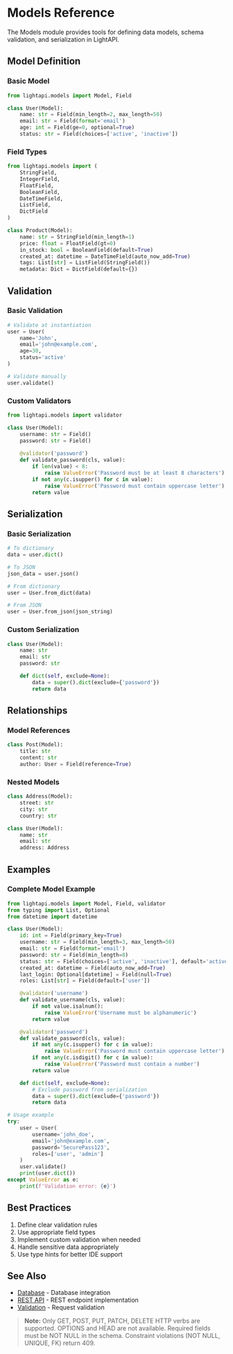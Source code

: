 # Models Reference

The Models module provides tools for defining data models, schema validation, and serialization in LightAPI.

## Model Definition

### Basic Model

```python
from lightapi.models import Model, Field

class User(Model):
    name: str = Field(min_length=2, max_length=50)
    email: str = Field(format='email')
    age: int = Field(ge=0, optional=True)
    status: str = Field(choices=['active', 'inactive'])
```

### Field Types

```python
from lightapi.models import (
    StringField,
    IntegerField,
    FloatField,
    BooleanField,
    DateTimeField,
    ListField,
    DictField
)

class Product(Model):
    name: str = StringField(min_length=1)
    price: float = FloatField(gt=0)
    in_stock: bool = BooleanField(default=True)
    created_at: datetime = DateTimeField(auto_now_add=True)
    tags: List[str] = ListField(StringField())
    metadata: Dict = DictField(default={})
```

## Validation

### Basic Validation

```python
# Validate at instantiation
user = User(
    name='John',
    email='john@example.com',
    age=30,
    status='active'
)

# Validate manually
user.validate()
```

### Custom Validators

```python
from lightapi.models import validator

class User(Model):
    username: str = Field()
    password: str = Field()
    
    @validator('password')
    def validate_password(cls, value):
        if len(value) < 8:
            raise ValueError('Password must be at least 8 characters')
        if not any(c.isupper() for c in value):
            raise ValueError('Password must contain uppercase letter')
        return value
```

## Serialization

### Basic Serialization

```python
# To dictionary
data = user.dict()

# To JSON
json_data = user.json()

# From dictionary
user = User.from_dict(data)

# From JSON
user = User.from_json(json_string)
```

### Custom Serialization

```python
class User(Model):
    name: str
    email: str
    password: str

    def dict(self, exclude=None):
        data = super().dict(exclude={'password'})
        return data
```

## Relationships

### Model References

```python
class Post(Model):
    title: str
    content: str
    author: User = Field(reference=True)
```

### Nested Models

```python
class Address(Model):
    street: str
    city: str
    country: str

class User(Model):
    name: str
    email: str
    address: Address
```

## Examples

### Complete Model Example

```python
from lightapi.models import Model, Field, validator
from typing import List, Optional
from datetime import datetime

class User(Model):
    id: int = Field(primary_key=True)
    username: str = Field(min_length=3, max_length=50)
    email: str = Field(format='email')
    password: str = Field(min_length=8)
    status: str = Field(choices=['active', 'inactive'], default='active')
    created_at: datetime = Field(auto_now_add=True)
    last_login: Optional[datetime] = Field(null=True)
    roles: List[str] = Field(default=['user'])

    @validator('username')
    def validate_username(cls, value):
        if not value.isalnum():
            raise ValueError('Username must be alphanumeric')
        return value

    @validator('password')
    def validate_password(cls, value):
        if not any(c.isupper() for c in value):
            raise ValueError('Password must contain uppercase letter')
        if not any(c.isdigit() for c in value):
            raise ValueError('Password must contain a number')
        return value

    def dict(self, exclude=None):
        # Exclude password from serialization
        data = super().dict(exclude={'password'})
        return data

# Usage example
try:
    user = User(
        username='john_doe',
        email='john@example.com',
        password='SecurePass123',
        roles=['user', 'admin']
    )
    user.validate()
    print(user.dict())
except ValueError as e:
    print(f'Validation error: {e}')
```

## Best Practices

1. Define clear validation rules
2. Use appropriate field types
3. Implement custom validation when needed
4. Handle sensitive data appropriately
5. Use type hints for better IDE support

## See Also

- [Database](database.md) - Database integration
- [REST API](rest.md) - REST endpoint implementation
- [Validation](validation.md) - Request validation

> **Note:** Only GET, POST, PUT, PATCH, DELETE HTTP verbs are supported. OPTIONS and HEAD are not available. Required fields must be NOT NULL in the schema. Constraint violations (NOT NULL, UNIQUE, FK) return 409. 